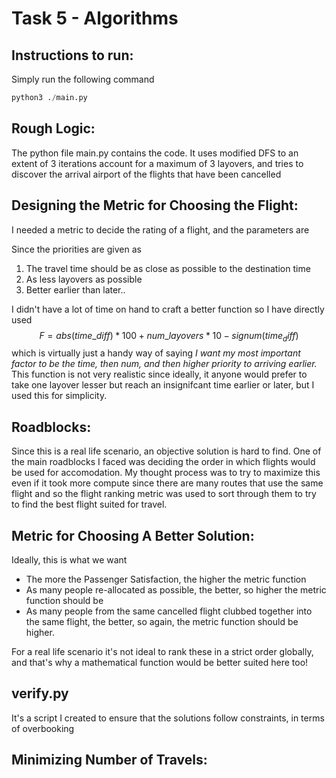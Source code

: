 # Task 5 - Algorithms

## Instructions to run:
Simply run the following command
```py
python3 ./main.py
```


## Rough Logic:

The python file main.py contains the code. It uses modified DFS to an extent of 3 iterations account for a maximum of 3 layovers, and tries to discover the arrival airport of the flights that have been cancelled


## Designing the Metric for Choosing the Flight:

I needed a metric to decide the rating of a flight, and the parameters are

Since the priorities are given as 
1) The travel time should be as close as possible to the destination time
2) As less layovers as possible
3) Better earlier than later..

I didn't have a lot of time on hand to craft a better function so I have directly used 
$$F = abs(time\_diff)*100+num\_layovers*10 - signum(time_diff)$$
which is virtually just a handy way of saying _I want my most important factor to be the time, then num, and then higher priority to arriving earlier._ This function is not very realistic since ideally, it anyone would prefer to take one layover lesser but reach an insignifcant time earlier or later, but I used this for simplicity.


## Roadblocks: 

Since this is a real life scenario, an objective solution is hard to find. One of the main roadblocks I faced was deciding the order in which flights would be used for accomodation. My thought process was to try to maximize this even if it took more compute since there are many routes that use the same flight and so the flight ranking metric was used to sort through them to try to find the best flight suited for travel.

## Metric for Choosing A Better Solution:

Ideally, this is what we want
- The more the Passenger Satisfaction, the higher the metric function
- As many people re-allocated as possible, the better, so higher the metric function should be
- As many people from the same cancelled flight clubbed together into the same flight, the better, so again, the metric function should be higher. 

For a real life scenario it's not ideal to rank these in a strict order globally, and that's why a mathematical function would be better suited here too!









## verify.py

It's a script I created to ensure that the solutions follow constraints, in terms of overbooking


## Minimizing Number of Travels:


